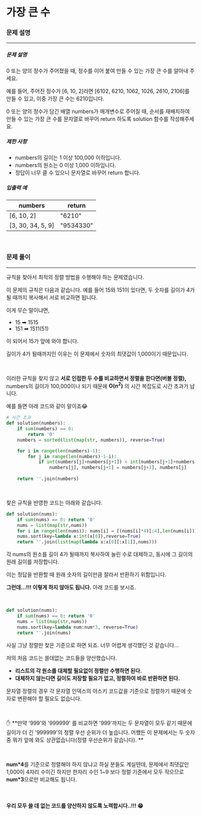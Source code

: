 # 가장 큰 수

### 문제 설명

---

##### 문제 설명

0 또는 양의 정수가 주어졌을 때, 정수를 이어 붙여 만들 수 있는 가장 큰 수를 알아내 주세요.

예를 들어, 주어진 정수가 [6, 10, 2]라면 [6102, 6210, 1062, 1026, 2610, 2106]를 만들 수 있고, 이중 가장 큰 수는 6210입니다.

0 또는 양의 정수가 담긴 배열 numbers가 매개변수로 주어질 때, 순서를 재배치하여 만들 수 있는 가장 큰 수를 문자열로 바꾸어 return 하도록 solution 함수를 작성해주세요.

##### 제한 사항

* numbers의 길이는 1 이상 100,000 이하입니다.
* numbers의 원소는 0 이상 1,000 이하입니다.
* 정답이 너무 클 수 있으니 문자열로 바꾸어 return 합니다.

##### 입출력 예

| numbers           | return    |
| ----------------- | --------- |
| [6, 10, 2]        | "6210"    |
| [3, 30, 34, 5, 9] | "9534330" |

<br>



### 문제 풀이

---

규칙을 찾아서 최적의 정렬 방법을 수행해야 하는 문제였습니다. 

이 문제의 규칙은 다음과 같습니다. 예를 들어 15와 151이 있다면, 두 숫자를 길이가 4가 될 때까지 복사해서 서로 비교하면 됩니다. 

이게 무슨 말이냐면, 

* 15 ➡ 1515
* 151 ➡ 1511(51)

이 되어서 15가 앞에 와야 합니다. 

길이가 4가 될때까지인 이유는 이 문제에서 숫자의 최댓값이 1,000이기 때문입니다. 

<br>

이러한 규칙을 찾지 않고 **서로 인접한 두 수를 비교하면서 정렬을 한다면(버블 정렬),** numbers의 길이가 100,000이나 되기 때문에 **O(n<sup>2</sup>)** 의 시간 복잡도로 시간 초과가 납니다. 

예를 들면 아래 코드와 같이 말이죠😂

```python
# 시간 초과
def solution(numbers):
    if sum(numbers) == 0: 
        return '0'
    numbers = sorted(list(map(str, numbers)), reverse=True)

    for i in range(len(numbers)-1):
        for j in range(len(numbers)-1-i):
            if int(numbers[j]+numbers[j+1]) < int(numbers[j+1]+numbers[j]):
                numbers[j], numbers[j+1] = numbers[j+1], numbers[j]
    
    return ''.join(numbers)
```

<br>

찾은 규칙을 반영한 코드는 아래와 같습니다. 

```python
def solution(nums):
    if sum(nums) == 0: return '0'
    nums = list(map(str,nums))
    for i in range(len(nums)): nums[i] = [(nums[i]*4)[:4],len(nums[i])]
    nums.sort(key=lambda x:int(x[0]),reverse=True)
    return ''.join(list(map(lambda x:x[0][:x[1]],nums)))
```

각 nums의 원소를 길이 4가 될때까지 복사하여 늘린 수로 대체하고, 동시에 그 길이의 원래 길이를 저장합니다. 

이는 정답을 반환할 때 원래 숫자의 길이만큼 잘라서 반환하기 위함입니다. 

**그런데...!!! 이렇게 하지 않아도 됩니다.** 아래 코드를 보시죠. 

<br>

```python
def solution(nums):
    if sum(nums) == 0: return '0'
    nums = list(map(str,nums))
    nums.sort(key=lambda num:num*3, reverse=True)
    return ''.join(nums) 
```

사실 그냥 정렬만 찾은 기준으로 하면 되죠. 너무 어렵게 생각했던 것 같습니다...

저의 처음 코드는 쓸데없는 코드들을 양산했습니다. 

* **리스트의 각 원소를 대체할 필요없이 정렬만 수행하면 된다.**
* **대체하지 않는다면 길이도 저장할 필요가 없고, 정렬하여 바로 반환하면 된다.**

문자열 정렬의 경우 각 문자열 인덱스의 아스키 코드값을 기준으로 정렬하기 때문에 숫자로 변환해야 할 필요도 없습니다. 

<br>

✋ **만약 '999'와 '999999' 를 비교하면 '999'까지는 두 문자열이 모두 같기 때문에 길이가 더 긴 '999999'의 정렬 우선 순위가 더 높습니다. 어쨌든 이 문제에서는 두 숫자 중 뭐가 앞에 와도 상관없습니다(정렬 우선순위가 같습니다). **

<br>

**num*4**를 기준으로 정렬해야 하지 않냐고 하실 분들도 계실텐데, 문제에서 최댓값인 1,000이 4자리 수이긴 하지만 한자리 수인 1~9 보다 정렬 기준에서 모두 작으므로 **num*3**으로만 비교해도 됩니다. 

<br>

#### 우리 모두 쓸 데 없는 코드를 양산하지 않도록 노력합시다..!!! 😁



